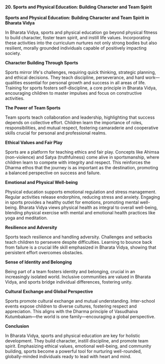 
#### 20. **Sports and Physical Education: Building Character and Team Spirit**

**Sports and Physical Education: Building Character and Team Spirit in Bharata Vidya**

In Bharata Vidya, sports and physical education go beyond physical fitness to build character, foster team spirit, and instill life values. Incorporating these activities into the curriculum nurtures not only strong bodies but also resilient, morally grounded individuals capable of positively impacting society.

**Character Building Through Sports**

Sports mirror life's challenges, requiring quick thinking, strategic planning, and ethical decisions. They teach discipline, perseverance, and hard work—qualities essential for personal growth and success in all areas of life. Training for sports fosters self-discipline, a core principle in Bharata Vidya, encouraging children to master impulses and focus on constructive activities.

**The Power of Team Sports**

Team sports teach collaboration and leadership, highlighting that success depends on collective effort. Children learn the importance of roles, responsibilities, and mutual respect, fostering camaraderie and cooperative skills crucial for personal and professional realms.

**Ethical Values and Fair Play**

Sports are a platform for teaching ethics and fair play. Concepts like Ahimsa (non-violence) and Satya (truthfulness) come alive in sportsmanship, where children learn to compete with integrity and respect. This reinforces the Dharma ethos that the journey is as important as the destination, promoting a balanced perspective on success and failure.

**Emotional and Physical Well-being**

Physical education supports emotional regulation and stress management. Regular activities release endorphins, reducing stress and anxiety. Engaging in sports provides a healthy outlet for emotions, promoting mental well-being. Bharata Vidya views physical health as integral to overall well-being, blending physical exercise with mental and emotional health practices like yoga and meditation.

**Resilience and Adversity**

Sports teach resilience and handling adversity. Challenges and setbacks teach children to persevere despite difficulties. Learning to bounce back from failure is a crucial life skill emphasized in Bharata Vidya, showing that persistent effort overcomes obstacles.

**Sense of Identity and Belonging**

Being part of a team fosters identity and belonging, crucial in an increasingly isolated world. Inclusive communities are valued in Bharata Vidya, and sports bridge individual differences, fostering unity.

**Cultural Exchange and Global Perspective**

Sports promote cultural exchange and mutual understanding. Inter-school events expose children to diverse cultures, fostering respect and appreciation. This aligns with the Dharma principle of Vasudhaiva Kutumbakam—the world is one family—encouraging a global perspective.

**Conclusion**

In Bharata Vidya, sports and physical education are key for holistic development. They build character, instill discipline, and promote team spirit. Emphasizing ethical values, emotional well-being, and community building, sports become a powerful tool for nurturing well-rounded, globally-minded individuals ready to lead with heart and mind.
